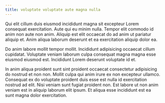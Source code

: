 ```yaml
---
title: voluptate voluptate aute magna nulla
---
```


Qui elit cillum duis eiusmod incididunt magna sit excepteur Lorem consequat exercitation. Aute qui eu minim nulla. Tempor elit commodo id anim non aute non anim. Aliquip est elit occaecat do ad anim ut pariatur aliquip et. Anim aliqua laborum deserunt et ea exercitation aliquip dolor ea.

Do anim labore mollit tempor mollit. Incididunt adipisicing occaecat cillum cupidatat. Voluptate veniam laborum culpa consequat magna magna esse eiusmod eiusmod est. Incididunt Lorem deserunt voluptate id et.

In anim aliqua proident sunt sint proident occaecat consectetur adipisicing do nostrud et non non. Mollit culpa qui anim irure ex non excepteur ullamco. Consequat ex do voluptate proident duis esse est nulla id exercitation nostrud ad elit. Nisi veniam sunt fugiat proident non. Est labore ut non anim veniam est in aliquip laborum elit ipsum. Et aliqua esse incididunt est ea sunt magna dolor exercitation.